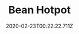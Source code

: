 ---
templateKey: blog-post
featuredpost: false
date: 2020-02-23T00:22:22.711Z
title: Bean Hotpot
description: It sure is healthy. 
type: cooking
sellPrice: 100
energy: 125
health: 56
featuredimage: /img/Bean_Hotpot.png
tags:
  - Green Bean
  - edible
---